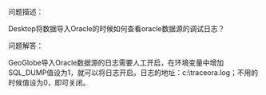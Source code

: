 问题描述：

Desktop将数据导入Oracle的时候如何查看oracle数据源的调试日志？

问题解答：

GeoGlobe导入Oracle数据源的日志需要人工开启，在环境变量中增加SQL_DUMP值设为1，就可以将日志开启。日志的地址：c:\traceora.log；不用的时候值设为0，即可关闭。
